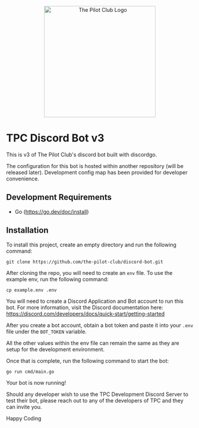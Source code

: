 <p align="center"><a href="https://thepilotclub.org" target="_blank"><img src="https://static1.squarespace.com/static/614689d3918044012d2ac1b4/t/616ff36761fabc72642806e3/1634726781251/TPC_FullColor_TransparentBg_1280x1024_72dpi.png" width="300" alt="The Pilot Club Logo"/></a></p>

# TPC Discord Bot v3

This is v3 of The Pilot Club's discord bot built with discordgo.

The configuration for this bot is hosted within another repository (will be released later). Development config map has been provided for developer convenience.  


## Development Requirements

- Go (https://go.dev/doc/install)


## Installation

To install this project, create an empty directory and run the following command:

```
git clone https://github.com/the-pilot-club/discord-bot.git
```

After cloning the repo, you will need to create an ``env`` file. To use the example env, run the following command:

```
cp example.env .env
```

You will need to create a Discord Application and Bot account to run this bot. For more information, visit the Discord documentation here: https://discord.com/developers/docs/quick-start/getting-started

After you create a bot account, obtain a bot token and paste it into your ``.env`` file under the ``BOT_TOKEN`` variable.

All the other values within the env file can remain the same as they are setup for the development environment.

Once that is complete, run the following command to start the bot:

```
go run cmd/main.go
```

Your bot is now running! 

Should any developer wish to use the TPC Development Discord Server to test their bot, please reach out to any of the developers of TPC and they can invite you.

Happy Coding
